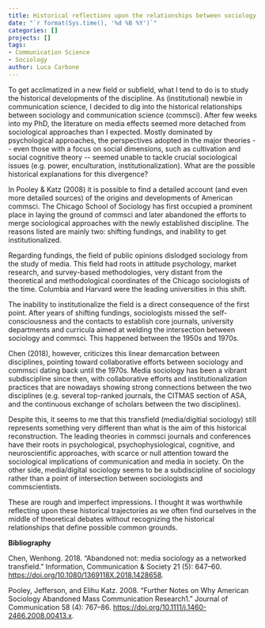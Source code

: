 ```yaml
---
title: Historical reflections upon the relationships between sociology and communication science.
date: "`r format(Sys.time(), '%d %B %Y')`"
categories: []
projects: []
tags:
- Communication Science
- Sociology
author: Luca Carbone
---
```


To get acclimatized in a new field or subfield, what I tend to do is to study the historical developments of the discipline. As (institutional) newbie in communication science, I decided to dig into the historical relationships between sociology and communication science (commsci). After few weeks into my PhD, the literature on media effects seemed more detached from sociological approaches than I expected. Mostly dominated by psychological approaches, the perspectives adopted in the major theories -- even those with a focus on social dimensions, such as cultivation and social cognitive theory -- seemed unable to tackle crucial sociological issues (e.g. power, enculturation, institutionalization). What are the possible historical explanations for this divergence?

In Pooley & Katz (2008) it is possible to find a detailed account (and even more detailed sources) of the origins and developments of American commsci. The Chicago School of Sociology has first occupied a prominent place in laying the ground of commsci and later abandoned the efforts to merge sociological approaches with the newly established discipline. The reasons listed are mainly two: shifting fundings, and inability to get institutionalized.

Regarding fundings, the field of public opinions dislodged sociology from the study of media. This field had roots in attitude psychology, market research, and survey-based methodologies, very distant from the theoretical and methodological coordinates of the Chicago sociologists of the time. Columbia and Harvard were the leading universities in this shift.

The inability to institutionalize the field is a direct consequence of the first point. After years of shifting fundings, sociologists missed the self-consciousness and the contacts to establish core journals, university departments and curricula aimed at welding the intersection between sociology and commsci. This happened between the 1950s and 1970s.

Chen (2018), however, criticizes this linear demarcation between disciplines, pointing toward collaborative efforts between sociology and commsci dating back until the 1970s. Media sociology has been a vibrant subdiscipline since then, with collaborative efforts and institutionalization practices that are nowadays showing strong connections between the two disciplines (e.g. several top-ranked journals, the CITMAS section of ASA, and the continuous exchange of scholars between the two disciplines).

Despite this, it seems to me that this transfield (media/digitial sociology) still represents something very different than what is the aim of this historical reconstruction. The leading theories in commsci journals and conferences have their roots in psychological, psychophysiological, cognitive, and neuroscientific approaches, with scarce or null attention toward the sociological implications of communication and media in society. On the other side, media/digital sociology seems to be a subdiscipline of sociology rather than a point of intersection between sociologists and commscientists.

These are rough and imperfect impressions. I thought it was worthwhile reflecting upon these historical trajectories as we often find ourselves in the middle of theoretical debates without recognizing the historical relationships that define possible common grounds.

**Bibliography**

Chen, Wenhong. 2018. “Abandoned not: media sociology as a networked transfield.” Information, Communication & Society 21 (5): 647–60. https://doi.org/10.1080/1369118X.2018.1428658.

Pooley, Jefferson, and Elihu Katz. 2008. “Further Notes on Why American Sociology Abandoned Mass Communication Research1.” Journal of Communication 58 (4): 767–86. https://doi.org/10.1111/j.1460-2466.2008.00413.x.